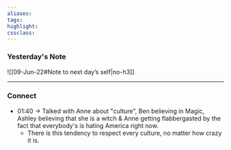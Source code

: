 ```yaml
---
aliases:  
tags:
highlight:  
cssclass:
---
```


### Yesterday's Note
 ![[09-Jun-22#Note to next day’s self|no-h3]]

--- 


### Connect
- 01:40 → Talked with Anne about "culture", Ben believing in Magic, Ashley believing that she is a witch & Anne getting flabbergasted by the fact that everybody's is hating America right now.
    - There is this tendency to respect every culture, no matter how crazy it is.
